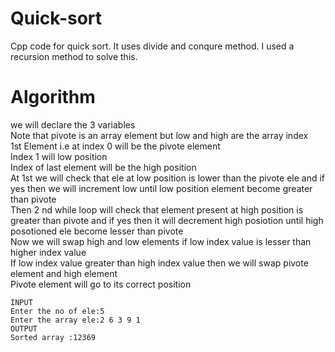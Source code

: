  # Quick-sort
Cpp code for quick sort.
It uses divide and conqure method.
I used a recursion method to solve this.
# Algorithm
we will declare the 3 variables<br>
Note that pivote is an array element but low and high are the array index<br>
1st Element i.e at index 0 will be the pivote element<br>
Index 1 will low position<br>
Index of last element will be the high position<br>
At 1st we will check that ele at low position is lower than the pivote ele and if yes then we will increment low until low position element become greater than pivote<br>
Then 2 nd while loop will check that element present at high position is greater than pivote and if yes then it will decrement high posiotion until high posotioned ele become lesser than pivote <br>
Now we will swap high and low elements if low index value is lesser than higher index value<br>
If low index value greater than high index value then we will swap pivote element and high element<br>
Pivote element will go to its correct position<br>
```
INPUT
Enter the no of ele:5
Enter the array ele:2 6 3 9 1
OUTPUT
Sorted array :12369
```
